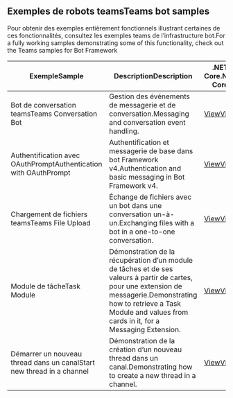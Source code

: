 ## <a name="teams-bot-samples"></a><span data-ttu-id="295f4-101">Exemples de robots teams</span><span class="sxs-lookup"><span data-stu-id="295f4-101">Teams bot samples</span></span>

<span data-ttu-id="295f4-102">Pour obtenir des exemples entièrement fonctionnels illustrant certaines de ces fonctionnalités, consultez les exemples teams de l’infrastructure bot.</span><span class="sxs-lookup"><span data-stu-id="295f4-102">For a fully working samples demonstrating some of this functionality, check out the Teams samples for Bot Framework</span></span>

| <span data-ttu-id="295f4-103">Exemple</span><span class="sxs-lookup"><span data-stu-id="295f4-103">Sample</span></span> | <span data-ttu-id="295f4-104">Description</span><span class="sxs-lookup"><span data-stu-id="295f4-104">Description</span></span> | <span data-ttu-id="295f4-105">.NET Core</span><span class="sxs-lookup"><span data-stu-id="295f4-105">.NET Core</span></span> | <span data-ttu-id="295f4-106">JavaScript</span><span class="sxs-lookup"><span data-stu-id="295f4-106">JavaScript</span></span> | <span data-ttu-id="295f4-107">Python</span><span class="sxs-lookup"><span data-stu-id="295f4-107">Python</span></span> |
|--------|------------- |---|---|---|
| <span data-ttu-id="295f4-108">Bot de conversation teams</span><span class="sxs-lookup"><span data-stu-id="295f4-108">Teams Conversation Bot</span></span> | <span data-ttu-id="295f4-109">Gestion des événements de messagerie et de conversation.</span><span class="sxs-lookup"><span data-stu-id="295f4-109">Messaging and conversation event handling.</span></span> | [<span data-ttu-id="295f4-110">View</span><span class="sxs-lookup"><span data-stu-id="295f4-110">View</span></span>](https://github.com/microsoft/BotBuilder-Samples/tree/master/samples/csharp_dotnetcore/57.teams-conversation-bot)| [<span data-ttu-id="295f4-111">View</span><span class="sxs-lookup"><span data-stu-id="295f4-111">View</span></span>](https://github.com/microsoft/BotBuilder-Samples/tree/master/samples/javascript_nodejs/57.teams-conversation-bot)| [<span data-ttu-id="295f4-112">View</span><span class="sxs-lookup"><span data-stu-id="295f4-112">View</span></span>](https://github.com/microsoft/BotBuilder-Samples/tree/master/samples/python/57.teams-conversation-bot) | 
| <span data-ttu-id="295f4-113">Authentification avec OAuthPrompt</span><span class="sxs-lookup"><span data-stu-id="295f4-113">Authentication with OAuthPrompt</span></span>| <span data-ttu-id="295f4-114">Authentification et messagerie de base dans bot Framework v4.</span><span class="sxs-lookup"><span data-stu-id="295f4-114">Authentication and basic messaging in Bot Framework v4.</span></span> | [<span data-ttu-id="295f4-115">View</span><span class="sxs-lookup"><span data-stu-id="295f4-115">View</span></span>](https://github.com/microsoft/BotBuilder-Samples/tree/master/samples/csharp_dotnetcore/46.teams-auth)| [<span data-ttu-id="295f4-116">View</span><span class="sxs-lookup"><span data-stu-id="295f4-116">View</span></span>](https://github.com/microsoft/BotBuilder-Samples/tree/master/samples/javascript_nodejs/46.teams-auth)| [<span data-ttu-id="295f4-117">View</span><span class="sxs-lookup"><span data-stu-id="295f4-117">View</span></span>](https://github.com/microsoft/BotBuilder-Samples/tree/master/samples/python/46.teams-auth) | 
|<span data-ttu-id="295f4-118">Chargement de fichiers teams</span><span class="sxs-lookup"><span data-stu-id="295f4-118">Teams File Upload</span></span> | <span data-ttu-id="295f4-119">Échange de fichiers avec un bot dans une conversation un-à-un.</span><span class="sxs-lookup"><span data-stu-id="295f4-119">Exchanging files with a bot in a one-to-one conversation.</span></span> | [<span data-ttu-id="295f4-120">View</span><span class="sxs-lookup"><span data-stu-id="295f4-120">View</span></span>](https://github.com/microsoft/BotBuilder-Samples/tree/master/samples/csharp_dotnetcore/56.teams-file-upload) | [<span data-ttu-id="295f4-121">View</span><span class="sxs-lookup"><span data-stu-id="295f4-121">View</span></span>](https://github.com/microsoft/BotBuilder-Samples/tree/master/samples/javascript_nodejs/56.teams-file-upload) | [<span data-ttu-id="295f4-122">View</span><span class="sxs-lookup"><span data-stu-id="295f4-122">View</span></span>](https://github.com/microsoft/BotBuilder-Samples/tree/master/samples/python/56.teams-file-upload) |
| <span data-ttu-id="295f4-123">Module de tâche</span><span class="sxs-lookup"><span data-stu-id="295f4-123">Task Module</span></span> | <span data-ttu-id="295f4-124">Démonstration de la récupération d’un module de tâches et de ses valeurs à partir de cartes, pour une extension de messagerie.</span><span class="sxs-lookup"><span data-stu-id="295f4-124">Demonstrating how to retrieve a Task Module and values from cards in it, for a Messaging Extension.</span></span> | [<span data-ttu-id="295f4-125">View</span><span class="sxs-lookup"><span data-stu-id="295f4-125">View</span></span>](https://github.com/microsoft/BotBuilder-Samples/tree/main/samples/csharp_dotnetcore/54.teams-task-module) | [<span data-ttu-id="295f4-126">View</span><span class="sxs-lookup"><span data-stu-id="295f4-126">View</span></span>](https://github.com/microsoft/BotBuilder-Samples/tree/main/samples/javascript_nodejs/54.teams-task-module) | [<span data-ttu-id="295f4-127">View</span><span class="sxs-lookup"><span data-stu-id="295f4-127">View</span></span>](https://github.com/microsoft/BotBuilder-Samples/tree/main/samples/python/54.teams-task-module) |
| <span data-ttu-id="295f4-128">Démarrer un nouveau thread dans un canal</span><span class="sxs-lookup"><span data-stu-id="295f4-128">Start new thread in a channel</span></span> | <span data-ttu-id="295f4-129">Démonstration de la création d’un nouveau thread dans un canal.</span><span class="sxs-lookup"><span data-stu-id="295f4-129">Demonstrating how to create a new thread in a channel.</span></span> | [<span data-ttu-id="295f4-130">View</span><span class="sxs-lookup"><span data-stu-id="295f4-130">View</span></span>](https://github.com/microsoft/BotBuilder-Samples/tree/main/samples/csharp_dotnetcore/58.teams-start-new-thread-in-channel) | [<span data-ttu-id="295f4-131">View</span><span class="sxs-lookup"><span data-stu-id="295f4-131">View</span></span>](https://github.com/microsoft/BotBuilder-Samples/tree/main/samples/javascript_nodejs/58.teams-start-new-thread-in-channel) | [<span data-ttu-id="295f4-132">View</span><span class="sxs-lookup"><span data-stu-id="295f4-132">View</span></span>](https://github.com/microsoft/BotBuilder-Samples/tree/main/samples/python/58.teams-start-thread-in-channel) |

